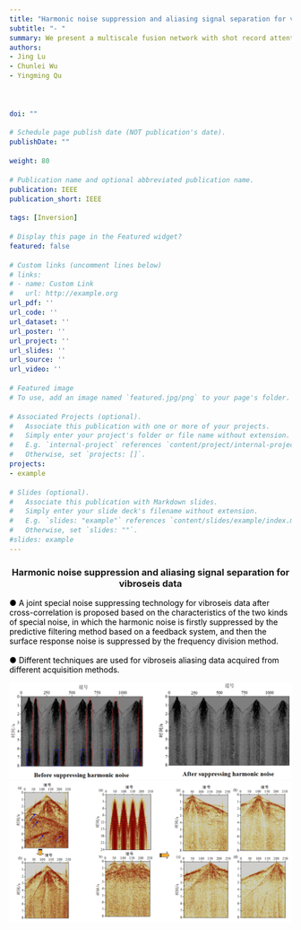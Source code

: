 ```yaml
---
title: "Harmonic noise suppression and aliasing signal separation for vibroseis data"
subtitle: "- "
summary: We present a multiscale fusion network with shot record attention (MFNSR) module, which can construct velocity models directly from the original seismic record. The proposed network can obtain fine-grained complete semantic information in the shot record by multilayer fusion operation. 
authors:
- Jing Lu
- Chunlei Wu
- Yingming Qu



doi: ""

# Schedule page publish date (NOT publication's date).
publishDate: ""

weight: 80

# Publication name and optional abbreviated publication name.
publication: IEEE
publication_short: IEEE 

tags: [Inversion]

# Display this page in the Featured widget?
featured: false

# Custom links (uncomment lines below)
# links:
# - name: Custom Link
#   url: http://example.org
url_pdf: ''
url_code: ''
url_dataset: ''
url_poster: ''
url_project: ''
url_slides: ''
url_source: ''
url_video: ''

# Featured image
# To use, add an image named `featured.jpg/png` to your page's folder. 

# Associated Projects (optional).
#   Associate this publication with one or more of your projects.
#   Simply enter your project's folder or file name without extension.
#   E.g. `internal-project` references `content/project/internal-project/index.md`.
#   Otherwise, set `projects: []`.
projects:
- example

# Slides (optional).
#   Associate this publication with Markdown slides.
#   Simply enter your slide deck's filename without extension.
#   E.g. `slides: "example"` references `content/slides/example/index.md`.
#   Otherwise, set `slides: ""`.
#slides: example
---
```


### <center>Harmonic noise suppression and aliasing signal separation for vibroseis data<center>

 <font color=black> ● A joint special noise suppressing technology for vibroseis data after cross-correlation is proposed based on the characteristics of the two kinds of special noise, in which the harmonic noise is firstly suppressed by the predictive filtering method based on a feedback system, and then the surface response noise is suppressed by the frequency division method.</font><br />    
 <font color=black> ● Different techniques are used for vibroseis aliasing data acquired from different acquisition methods.</font>


<div style="text-align: center;">
  <img src="./Harmonic noise suppression and aliasing signal separation for vibroseis data.assets/image1.png" alt="Image Alt Text" style="max-width: 100%; height: auto;">
</div>
<div style="text-align: center;">
  <img src="./Harmonic noise suppression and aliasing signal separation for vibroseis data.assets/image2.png" alt="Image Alt Text" style="max-width: 100%; height: auto;">
</div>




